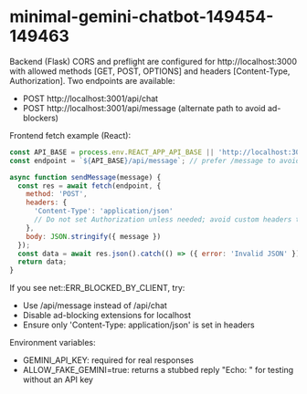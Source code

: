 # minimal-gemini-chatbot-149454-149463

Backend (Flask) CORS and preflight are configured for http://localhost:3000 with allowed methods [GET, POST, OPTIONS] and headers [Content-Type, Authorization]. Two endpoints are available:
- POST http://localhost:3001/api/chat
- POST http://localhost:3001/api/message (alternate path to avoid ad-blockers)

Frontend fetch example (React):
```js
const API_BASE = process.env.REACT_APP_API_BASE || 'http://localhost:3001';
const endpoint = `${API_BASE}/api/message`; // prefer /message to avoid ad-blockers

async function sendMessage(message) {
  const res = await fetch(endpoint, {
    method: 'POST',
    headers: {
      'Content-Type': 'application/json'
      // Do not set Authorization unless needed; avoid custom headers that trigger preflight failures.
    },
    body: JSON.stringify({ message })
  });
  const data = await res.json().catch(() => ({ error: 'Invalid JSON' }));
  return data;
}
```

If you see net::ERR_BLOCKED_BY_CLIENT, try:
- Use /api/message instead of /api/chat
- Disable ad-blocking extensions for localhost
- Ensure only 'Content-Type: application/json' is set in headers

Environment variables:
- GEMINI_API_KEY: required for real responses
- ALLOW_FAKE_GEMINI=true: returns a stubbed reply "Echo: <message>" for testing without an API key
